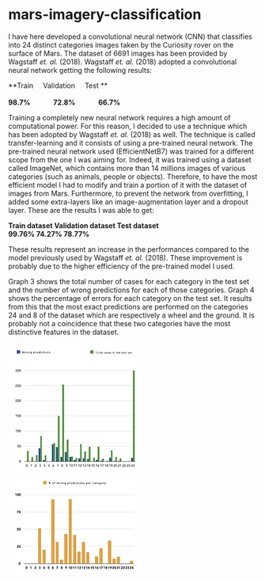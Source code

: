 # mars-imagery-classification


I have here developed a convolutional neural network (CNN) that classifies into 24 distinct categories images taken by the Curiosity rover on the surface of Mars. The dataset of 6691 images has been provided by Wagstaff *et. al.* (2018). Wagstaff *et. al.* (2018) adopted a convolutional neural network getting the following results:

**Train &nbsp;&nbsp;&nbsp; Validation &nbsp;&nbsp;&nbsp; Test **<br />	
**98.7% &nbsp;&nbsp;&nbsp;&nbsp;&nbsp;&nbsp;&nbsp;&nbsp;&nbsp;&nbsp;&nbsp;&nbsp; 72.8% &nbsp;&nbsp;&nbsp;&nbsp;&nbsp;&nbsp;&nbsp;&nbsp;&nbsp;&nbsp;&nbsp;&nbsp; 66.7%**

Training a completely new neural network requires a high amount of computational power. For this reason, I decided to use a technique which has been adopted by Wagstaff *et. al.* (2018) as well. The technique is called transfer-learning and it consists of using a pre-trained neural network. The pre-trained neural network used (EfficientNetB7) was trained for a different scope from the one I was aiming for. Indeed, it was trained using a dataset called ImageNet, which contains more than 14 millions images of various categories (such as animals, people or objects). 
Therefore, to have the most efficient model I had to modify and train a portion of it with the dataset of images from Mars. Furthermore, to prevent the network from overfitting, I added some extra-layers like an image-augmentation layer and a dropout layer. These are the results I was able to get:

**Train dataset	  Validation dataset	  Test dataset**	
**99.76%          74.27%                78.77%**

These results represent an increase in the performances compared to the model previously used by Wagstaff *et. al.* (2018). These improvement is probably due to the higher efficiency of the pre-trained model I used.

Graph 3 shows the total number of cases for each category in the test set and the number of wrong predictions for each of those categories. Graph 4 shows the percentage of errors for each category on the test set. It results from this that the most exact predictions are performed on the categories 24 and 8 of the dataset which are respectively a wheel and the ground. It is probably not a coincidence that these two categories have the most distinctive features in the dataset.

![alt text](https://github.com/elia-orsini/mars-imagery-classification/blob/main/graph-3.jpg?raw=true)
![alt text](https://github.com/elia-orsini/mars-imagery-classification/blob/main/graph-4.jpg?raw=true)
